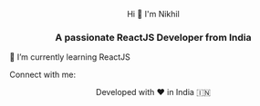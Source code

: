 <p align="center">Hi 👋 I'm Nikhil</p>
<h3 align="center">A passionate ReactJS Developer from India</h3>
🌱 I’m currently learning ReactJS

Connect with me:
<!--
**NikhilBhagoria/NikhilBhagoria** is a ✨ _special_ ✨ repository because its `README.md` (this file) appears on your GitHub profile.

Here are some ideas to get you started:

- 🔭 I’m currently working on ...
- 🌱 I’m currently learning ...
- 👯 I’m looking to collaborate on ...
- 🤔 I’m looking for help with ...
- 💬 Ask me about ...
- 📫 How to reach me: ...
- 😄 Pronouns: ...
- ⚡ Fun fact: ...
-->

    


<p align="center">Developed with ❤️ in India 🇮🇳</p>
